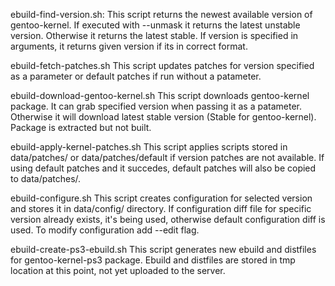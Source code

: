 ebuild-find-version.sh:
    This script returns the newest available version of gentoo-kernel. If executed with --unmask it returns the latest unstable version.
    Otherwise it returns the latest stable. If version is specified in arguments, it returns given version if its in correct format.

ebuild-fetch-patches.sh
    This script updates patches for version specified as a parameter or default patches if run without a patameter.

ebuild-download-gentoo-kernel.sh
    This script downloads gentoo-kernel package. It can grab specified version when passing it as a patameter.
    Otherwise it will download latest stable version (Stable for gentoo-kernel).
    Package is extracted but not built.

ebuild-apply-kernel-patches.sh
    This script applies scripts stored in data/patches/<version> or data/patches/default if version patches are not available.
    If using default patches and it succedes, default patches will also be copied to data/patches/<version>.

ebuild-configure.sh
    This script creates configuration for selected version and stores it in data/config/<version> directory.
    If configuration diff file for specific version already exists, it's being used, otherwise default configuration diff is used.
    To modify configuration add --edit flag.

ebuild-create-ps3-ebuild.sh
    This script generates new ebuild and distfiles for gentoo-kernel-ps3 package.
    Ebuild and distfiles are stored in tmp location at this point, not yet uploaded to the server.

